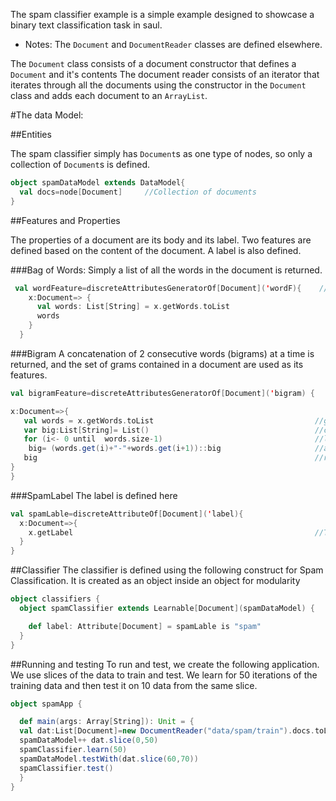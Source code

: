 The spam classifier example is a simple example designed to showcase a binary text classification task in saul.

 - Notes: The `Document` and `DocumentReader` classes are defined elsewhere.

The `Document` class consists of a document constructor that defines a `Document` and it's contents
The document reader consists of an iterator that iterates through all the documents using the constructor in the `Document` class and adds each document to an `ArrayList`.

#The data Model:

##Entities

The spam classifier simply has `Document`s as one type of nodes, so only a collection of `Document`s is defined.

```scala
object spamDataModel extends DataModel{
  val docs=node[Document]     //Collection of documents
}
```

##Features and Properties

The properties of a document are its body and its label.
Two features are defined based on the content of the document.
A label is also defined.

###Bag of Words:
Simply a list of all the words in the document is returned.

```scala
 val wordFeature=discreteAttributesGeneratorOf[Document]('wordF){    //Discrete Feature of the document
    x:Document=> {
      val words: List[String] = x.getWords.toList                      //Get all of the words in a list
      words                                                            //and return it
    }
  }
```

###Bigram
A concatenation of 2 consecutive words (bigrams) at a time is returned, and the set of grams contained in a document are used as its features.    

```scala
val bigramFeature=discreteAttributesGeneratorOf[Document]('bigram) {

x:Document=>{
   val words = x.getWords.toList                                    //get all the words in a list
   var big:List[String]= List()                                     //create a new empty list called big
   for (i<- 0 until  words.size-1)                                  //loop through all the words in the word list
    big= (words.get(i)+"-"+words.get(i+1))::big                     //and concatenate successive words and add it to the list
   big                                                              //return the list
}
}
```
###SpamLabel
The label is defined here

```scala
val spamLable=discreteAttributeOf[Document]('label){
  x:Document=>{
    x.getLabel                                                      //The label obtained from the document through a getLabel function defined in the document class
  }
}
```

##Classifier
The classifier is defined using the following construct for Spam Classification.
It is created as an object inside an object for modularity

```scala
object classifiers {
  object spamClassifier extends Learnable[Document](spamDataModel) {   //Object extend learnable with entity Document using the Spam Data Model

    def label: Attribute[Document] = spamLable is "spam"               // the label we are training for, to check if it's spam or not using binary classification
  }
}
```

##Running and testing
To run and test, we create the following application. We use slices of the data to train and test.
We learn for 50 iterations of the training data and then test it on 10 data from the same slice.


```scala
object spamApp {

  def main(args: Array[String]): Unit = {
  val dat:List[Document]=new DocumentReader("data/spam/train").docs.toList      //Defining the data and specifying it's location
  spamDataModel++ dat.slice(0,50)                                               //Adding a slice to the data model
  spamClassifier.learn(50)                                                      //learning with 50 iterations
  spamDataModel.testWith(dat.slice(60,70))                                      //Adding 10 more data as test data with "testWith"
  spamClassifier.test()                                                         //Running the test
  }
}
```

